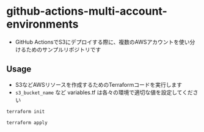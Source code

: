 # github-actions-multi-account-environments

- GitHub ActionsでS3にデプロイする際に、複数のAWSアカウントを使い分けるためのサンプルリポジトリです

## Usage

- S3などAWSリソースを作成するためのTerraformコードを実行します
 - `s3_bucket_name` など variables.tf は各々の環境で適切な値を設定してください

```bash
terraform init

terraform apply
```